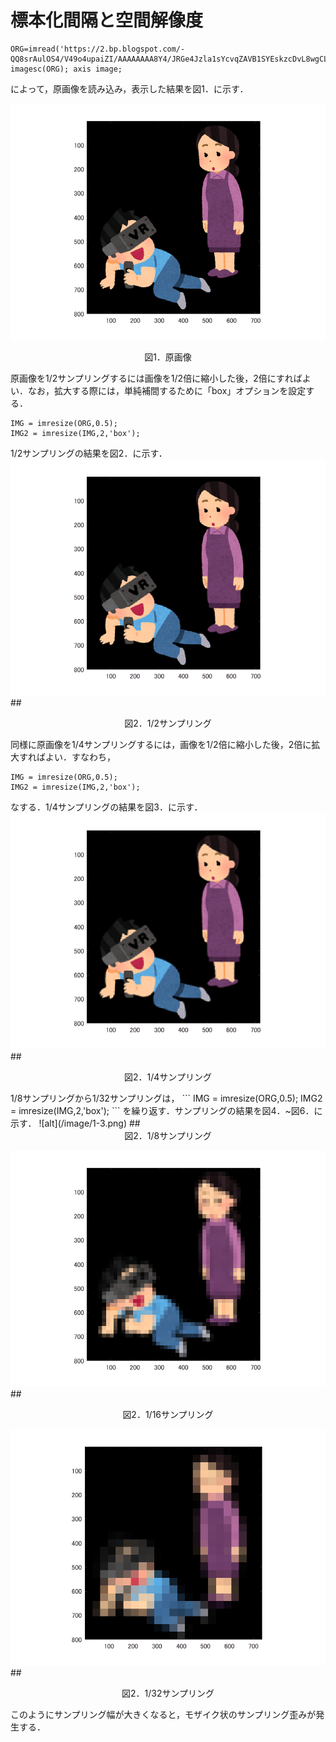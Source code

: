 # 標本化間隔と空間解像度

```
ORG=imread('https://2.bp.blogspot.com/-QQ8srAulOS4/V49o4upaiZI/AAAAAAAA8Y4/JRGe4Jzla1sYcvqZAVB1SYEskzcDvL8wgCLcB/s800/vr_game_mother.png');
imagesc(ORG); axis image;
```
によって，原画像を読み込み，表示した結果を図1．に示す．

![alt](/image/1-0.png)
<div style="text-align: center;">
図1．原画像
</div>


原画像を1/2サンプリングするには画像を1/2倍に縮小した後，2倍にすればよい．なお，拡大する際には，単純補間するために「box」オプションを設定する．
```
IMG = imresize(ORG,0.5);
IMG2 = imresize(IMG,2,'box');
```
1/2サンプリングの結果を図2．に示す．
![alt](/image/1-1.png)
##<div style="text-align: center;">
図2．1/2サンプリング
</div>

同様に原画像を1/4サンプリングするには，画像を1/2倍に縮小した後，2倍に拡大すればよい．すなわち，
```
IMG = imresize(ORG,0.5);
IMG2 = imresize(IMG,2,'box');
```
なする．1/4サンプリングの結果を図3．に示す．
![alt](/image/1-2.png)
##<div style="text-align: center;">
図2．1/4サンプリング
</div>
1/8サンプリングから1/32サンプリングは，
```
IMG = imresize(ORG,0.5);
IMG2 = imresize(IMG,2,'box');
```
を繰り返す．サンプリングの結果を図4．~図6．に示す．
![alt](/image/1-3.png)
##<div style="text-align: center;">
図2．1/8サンプリング
</div>

![alt](/image/1-4.png)
##<div style="text-align: center;">
図2．1/16サンプリング
</div>

![alt](/image/1-5.png)
##<div style="text-align: center;">
図2．1/32サンプリング
</div>
このようにサンプリング幅が大きくなると，モザイク状のサンプリング歪みが発生する．
